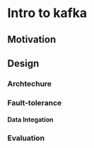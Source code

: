 # Intro to kafka

## Motivation
## Design
### Archtechure
### Fault-tolerance
#### Data Integation
### Evaluation